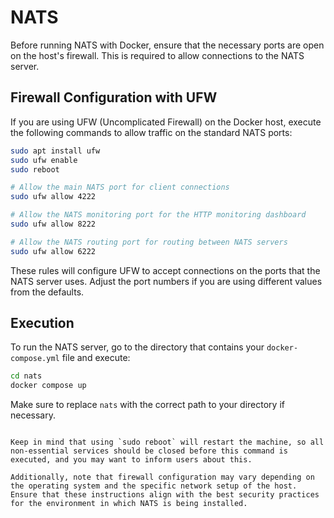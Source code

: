 # NATS

Before running NATS with Docker, ensure that the necessary ports are open on the host's firewall. This is required to allow connections to the NATS server.

## Firewall Configuration with UFW

If you are using UFW (Uncomplicated Firewall) on the Docker host, execute the following commands to allow traffic on the standard NATS ports:

```bash
sudo apt install ufw
sudo ufw enable
sudo reboot 

# Allow the main NATS port for client connections
sudo ufw allow 4222

# Allow the NATS monitoring port for the HTTP monitoring dashboard
sudo ufw allow 8222

# Allow the NATS routing port for routing between NATS servers
sudo ufw allow 6222
```

These rules will configure UFW to accept connections on the ports that the NATS server uses. Adjust the port numbers if you are using different values from the defaults.

## Execution

To run the NATS server, go to the directory that contains your `docker-compose.yml` file and execute:

```bash
cd nats
docker compose up
```

Make sure to replace `nats` with the correct path to your directory if necessary.
```

Keep in mind that using `sudo reboot` will restart the machine, so all non-essential services should be closed before this command is executed, and you may want to inform users about this.

Additionally, note that firewall configuration may vary depending on the operating system and the specific network setup of the host. Ensure that these instructions align with the best security practices for the environment in which NATS is being installed.